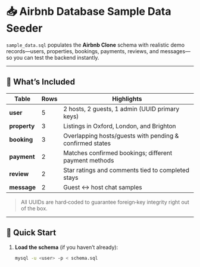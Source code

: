 # 📥 Airbnb Database Sample Data Seeder

`sample_data.sql` populates the **Airbnb Clone** schema with realistic demo records—users, properties, bookings, payments, reviews, and messages—so you can test the backend instantly.

---

## 🎯 What’s Included

| Table      | Rows | Highlights |
|------------|------|------------|
| **user**       | 5  | 2 hosts, 2 guests, 1 admin (UUID primary keys) |
| **property**   | 3  | Listings in Oxford, London, and Brighton |
| **booking**    | 3  | Overlapping hosts/guests with pending & confirmed states |
| **payment**    | 2  | Matches confirmed bookings; different payment methods |
| **review**     | 2  | Star ratings and comments tied to completed stays |
| **message**    | 2  | Guest ↔ host chat samples |

> All UUIDs are hard‑coded to guarantee foreign‑key integrity right out of the box.

---

## 🚀 Quick Start

1. **Load the schema** (if you haven’t already):

   ```bash
   mysql -u <user> -p < schema.sql

